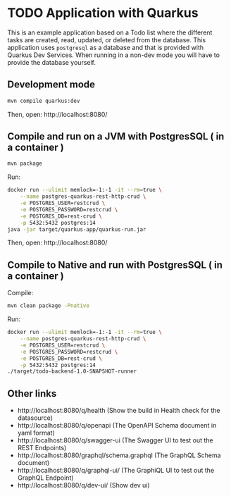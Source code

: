 # TODO Application with Quarkus

This is an example application based on a Todo list where the different tasks are created, read, updated, or deleted from the database. This application uses `postgresql` as a database and that is provided with Quarkus Dev Services. When running in a 
non-dev mode you will have to provide the database yourself.

## Development mode

```bash
mvn compile quarkus:dev
```
Then, open: http://localhost:8080/

## Compile and run on a JVM with PostgresSQL ( in a container )

```bash
mvn package
```
Run:
```bash
docker run --ulimit memlock=-1:-1 -it --rm=true \
    --name postgres-quarkus-rest-http-crud \
    -e POSTGRES_USER=restcrud \
    -e POSTGRES_PASSWORD=restcrud \
    -e POSTGRES_DB=rest-crud \
    -p 5432:5432 postgres:14
java -jar target/quarkus-app/quarkus-run.jar
```

Then, open: http://localhost:8080/

## Compile to Native and run with PostgresSQL ( in a container )

Compile:
```bash
mvn clean package -Pnative
```
Run:
```bash
docker run --ulimit memlock=-1:-1 -it --rm=true \
    --name postgres-quarkus-rest-http-crud \
    -e POSTGRES_USER=restcrud \
    -e POSTGRES_PASSWORD=restcrud \
    -e POSTGRES_DB=rest-crud \
    -p 5432:5432 postgres:14
./target/todo-backend-1.0-SNAPSHOT-runner
```
## Other links

- http://localhost:8080/q/health (Show the build in Health check for the datasource)
- http://localhost:8080/q/openapi (The OpenAPI Schema document in yaml format)
- http://localhost:8080/q/swagger-ui (The Swagger UI to test out the REST Endpoints)
- http://localhost:8080/graphql/schema.graphql (The GraphQL Schema document)
- http://localhost:8080/q/graphql-ui/ (The GraphiQL UI to test out the GraphQL Endpoint)
- http://localhost:8080/q/dev-ui/ (Show dev ui)
